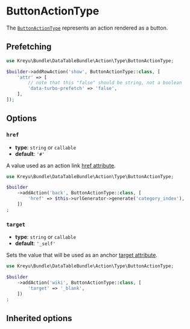 <script setup>
    import ActionTypeOptions from "./options/action.md";
    import TurboPrefetchingSection from "./../../../shared/turbo-prefetching.md";
</script>

# ButtonActionType

The [`ButtonActionType`](https://github.com/Kreyu/data-table-bundle/blob/main/src/Action/Type/ButtonActionType.php) represents an action rendered as a button.

## Prefetching

<TurboPrefetchingSection>

```php
use Kreyu\Bundle\DataTableBundle\Action\Type\ButtonActionType;

$builder->addRowAction('show', ButtonActionType::class, [
    'attr' => [
        // note that this "false" should be string, not a boolean
        'data-turbo-prefetch' => 'false',
    ],
]);
```

</TurboPrefetchingSection>

## Options

### `href`

- **type**: `string` or `callable`
- **default**: `'#'`

A value used as an action link [href attribute](https://developer.mozilla.org/en-US/docs/Web/HTML/Element/a#attr-href).

```php #
use Kreyu\Bundle\DataTableBundle\Action\Type\ButtonActionType;

$builder
    ->addAction('back', ButtonActionType::class, [
        'href' => $this->urlGenerator->generate('category_index'),
    ])
;
```

### `target`

- **type**: `string` or `callable`
- **default**: `'_self'`

Sets the value that will be used as an anchor [target attribute](https://developer.mozilla.org/en-US/docs/Web/HTML/Element/a#attr-target).

```php #
use Kreyu\Bundle\DataTableBundle\Action\Type\ButtonActionType;

$builder
    ->addAction('wiki', ButtonActionType::class, [
        'target' => '_blank',
    ])
;
```

## Inherited options

<ActionTypeOptions/>
